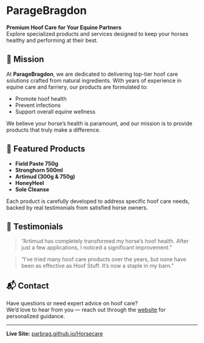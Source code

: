 # ParageBragdon

**Premium Hoof Care for Your Equine Partners**  
Explore specialized products and services designed to keep your horses healthy and performing at their best.

## 🌿 Mission

At **ParageBragdon**, we are dedicated to delivering top-tier hoof care solutions crafted from natural ingredients. With years of experience in equine care and farriery, our products are formulated to:

- Promote hoof health
- Prevent infections
- Support overall equine wellness

We believe your horse’s health is paramount, and our mission is to provide products that truly make a difference.

## 🧴 Featured Products

- **Field Paste 750g**
- **Stronghorn 500ml**
- **Artimud (300g & 750g)**
- **HoneyHeel**
- **Sole Cleanse**

Each product is carefully developed to address specific hoof care needs, backed by real testimonials from satisfied horse owners.

## 💬 Testimonials

> “Artimud has completely transformed my horse’s hoof health. After just a few applications, I noticed a significant improvement.”

> “I’ve tried many hoof care products over the years, but none have been as effective as Hoof Stuff. It’s now a staple in my barn.”

## 📬 Contact

Have questions or need expert advice on hoof care?  
We’d love to hear from you — reach out through the [website](https://parbrag.github.io/paragebragdon/#products) for personalized guidance.

---

**Live Site:** [parbrag.github.io/Horsecare](https://parbrag.github.io/Horsecare/)

